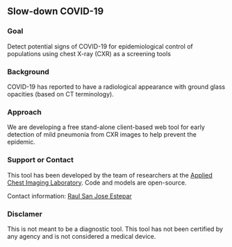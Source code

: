 ## Slow-down COVID-19

### Goal
Detect potential signs of COVID-19 for epidemiological control of populations using chest X-ray (CXR) as a screening tools

### Background
COVID-19 has reported to have a radiological appearance with ground glass opacities (based on CT terminology). 

### Approach
We are developing a free stand-alone client-based web tool for early detection of mild pneumonia from CXR images to help prevent the epidemic. 

### Support or Contact
This tool has been developed by the team of researchers at the [Applied Chest Imaging Laboratory](acil.med.harvard.edu). 
Code and models are open-source.

Contact information: [Raul San Jose Estepar](rsanjose@bwh.harvard.edu)

### Disclamer
This is not meant to be a diagnostic tool. This tool has not been certified by any agency and is not considered a medical device.
